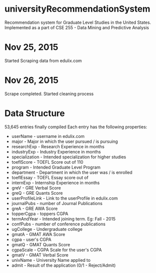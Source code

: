 # universityRecommendationSystem
Recommendation system for Graduate Level Studies in the United States. Implemented as a part of CSE 255 - Data Mining and Predictive Analysis

# Nov 25, 2015
Started Scraping data from edulix.com

# Nov 26, 2015
Scrape completed. Started cleaning process

# Data Structure
53,645 entries finally compiled
Each entry has the following properties:
- userName - username in edulix.com
- major - Major in which the user pursued / is pursuing
- researchExp - Research Experience in months
- industryExp - Industry Experience in months
- specialization - Intended specialization for higher studies
- toeflScore - TOEFL Score out of 110
- program - Intended Graduate Level Program 
- department - Department in which the user was / is enrolled
- toeflEssay - TOEFL Essay score out of 
- internExp - Internship Experience in months
- greV - GRE Verbal Score
- greQ - GRE Quants Score
- userProfileLink - Link to the userProfile in edulix.com
- journalPubs - number of Journal Publications
- greA - GRE AWA Score
- topperCgpa - toppers CGPA
- termAndYear - Intended joining term. Eg: Fall - 2015
- confPubs - number of conference publications
- ugCollege - Undergraduate college
- gmatA - GMAT AWA Score
- cgpa - user's CGPA
- gmatQ - GMAT Quants Score
- cgpaScale - CGPA Scale for the user's CGPA
- gmatV - GMAT Verbal Score
- univName - University Name applied to
- admit - Result of the application (0/1 - Reject/Admit)
